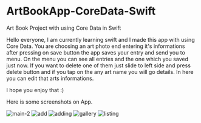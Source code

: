 # ArtBookApp-CoreData-Swift
Art Book Project with using Core Data in Swift


Hello everyone, I am currently learning swift and I made this app with using Core Data.
You are choosing an art photo end entering it's informations after pressing on save button the app saves your entry and send you to menu. 
On the menu you can see all entries and the one which you saved just now. If you want to delete one of them just slide to left side and press delete button and if you tap on the any art name you will go details. In here you can edit that arts informations.

I hope you enjoy that :)

Here is some screenshots on App.

![main-2](https://user-images.githubusercontent.com/79537376/232351135-a1157524-5e82-47e1-a96e-2cb2912ff37a.jpg)
![add](https://user-images.githubusercontent.com/79537376/232351146-10e3b24c-1ddc-4630-ae4b-37aff9197f76.jpg)
![adding](https://user-images.githubusercontent.com/79537376/232351147-e263894d-6cd3-4ae2-958f-dbb062d6093a.jpg)
![gallery](https://user-images.githubusercontent.com/79537376/232351151-8c4da5b1-8791-49fb-be91-a392996de068.jpg)
![listing](https://user-images.githubusercontent.com/79537376/232351158-d9ec741a-a990-4e4d-a0ef-91a23d9f863e.jpg)
